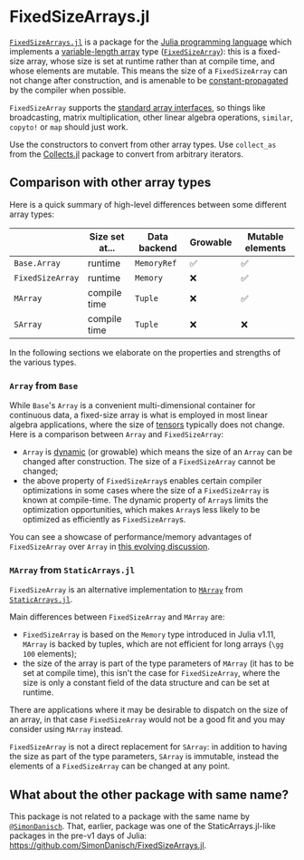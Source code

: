 # FixedSizeArrays.jl

[`FixedSizeArrays.jl`](https://github.com/JuliaArrays/FixedSizeArrays.jl) is a package for the [Julia programming language](https://julialang.org/) which implements a [variable-length array](https://en.wikipedia.org/wiki/Variable-length_array) type ([`FixedSizeArray`](@ref)): this is a fixed-size array, whose size is set at runtime rather than at compile time, and whose elements are mutable.
This means the size of a `FixedSizeArray` can not change after construction, and is amenable to be [constant-propagated](https://en.wikipedia.org/wiki/Constant_folding) by the compiler when possible.

`FixedSizeArray` supports the [standard array interfaces](https://docs.julialang.org/en/v1/manual/interfaces/#man-interface-array), so things like broadcasting, matrix multiplication, other linear algebra operations, `similar`, `copyto!` or `map` should just work.

Use the constructors to convert from other array types.
Use `collect_as` from the [Collects.jl](https://github.com/JuliaCollections/Collects.jl) package to convert from arbitrary iterators.

## Comparison with other array types

Here is a quick summary of high-level differences between some different array types:

|                  | Size set at... | Data backend | Growable | Mutable elements |
|------------------|----------------|--------------|----------|------------------|
| `Base.Array`     | runtime        | `MemoryRef`  | ✅       | ✅               |
| `FixedSizeArray` | runtime        | `Memory`     | ❌       | ✅               |
| `MArray`         | compile time   | `Tuple`      | ❌       | ✅               |
| `SArray`         | compile time   | `Tuple`      | ❌       | ❌               |

In the following sections we elaborate on the properties and strengths of the various types.

### `Array` from `Base`

While `Base`'s `Array` is a convenient multi-dimensional container for continuous data, a fixed-size array is what is employed in most linear algebra applications, where the size of [tensors](https://en.wikipedia.org/wiki/Tensor) typically does not change.
Here is a comparison between `Array` and `FixedSizeArray`:

* `Array` is [dynamic](https://en.wikipedia.org/wiki/Dynamic_array) (or growable) which means the size of an `Array` can be changed after construction.  The size of a `FixedSizeArray` cannot be changed;
* the above property of `FixedSizeArray`s enables certain compiler optimizations in some cases where the size of a `FixedSizeArray` is known at compile-time.
  The dynamic property of `Array`s limits the optimization opportunities, which makes `Array`s less likely to be optimized as efficiently as `FixedSizeArray`s.

You can see a showcase of performance/memory advantages of `FixedSizeArray` over `Array` in [this evolving discussion](https://github.com/JuliaArrays/FixedSizeArrays.jl/discussions/62).

### `MArray` from `StaticArrays.jl`

`FixedSizeArray` is an alternative implementation to [`MArray`](https://juliaarrays.github.io/StaticArrays.jl/stable/api/#StaticArraysCore.MArray) from [`StaticArrays.jl`](https://github.com/JuliaArrays/StaticArrays.jl).

Main differences between `FixedSizeArray` and `MArray` are:

* `FixedSizeArray` is based on the `Memory` type introduced in Julia v1.11, `MArray` is backed by tuples, which are not efficient for long arrays (``\gg 100`` elements);
* the size of the array is part of the type parameters of `MArray` (it has to be set at compile time), this isn't the case for `FixedSizeArray`, where the size is only a constant field of the data structure and can be set at runtime.

There are applications where it may be desirable to dispatch on the size of an array, in that case `FixedSizeArray` would not be a good fit and you may consider using `MArray` instead.

`FixedSizeArray` is not a direct replacement for `SArray`: in addition to having the size as part of the type parameters, `SArray` is immutable, instead the elements of a `FixedSizeArray` can be changed at any point.

## What about the other package with same name?

This package is not related to a package with the same name by [`@SimonDanisch`](https://github.com/SimonDanisch/FixedSizeArrays.jl).
That, earlier, package was one of the StaticArrays.jl-like packages in the pre-v1 days of Julia: <https://github.com/SimonDanisch/FixedSizeArrays.jl>.
